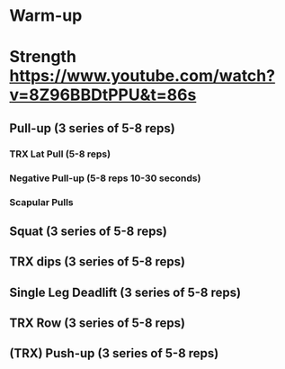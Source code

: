 # Warm-up

# Strength https://www.youtube.com/watch?v=8Z96BBDtPPU&t=86s

## Pull-up (3 series of 5-8 reps)

  ### TRX Lat Pull (5-8 reps)

  ### Negative Pull-up (5-8 reps 10-30 seconds)

  ### Scapular Pulls

## Squat (3 series of 5-8 reps)

## TRX dips (3 series of 5-8 reps)

## Single Leg Deadlift (3 series of 5-8 reps)

## TRX Row (3 series of 5-8 reps)

## (TRX) Push-up (3 series of 5-8 reps)